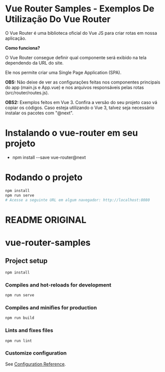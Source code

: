 # Vue Router Samples - Exemplos De Utilização Do Vue Router
O Vue Router é uma biblioteca oficial do Vue JS para criar rotas em nossa aplicação.

**Como funciona?**

O Vue Router consegue definir qual componente será exibido na tela dependendo da URL do site.

Ele nos permite criar uma Single Page Application (SPA).


**OBS:** Não deixe de ver as configurações feitas nos componentes principais do app (main.js e App.vue) e nos arquivos responsáveis pelas rotas (src/router/routes.js).

**OBS2:** Exemplos feitos em Vue 3. Confira a versão do seu projeto caso vá copiar os códigos. Caso esteja utilizando o Vue 3, talvez seja necessário instalar os pacotes com "@next".

# Instalando o vue-router em seu projeto
- npm install --save vue-router@next

# Rodando o projeto
```bash
npm install
npm run serve
# Acesse a seguinte URL em algum navegador: http://localhost:8080
```

# README ORIGINAL
# vue-router-samples

## Project setup
```
npm install
```

### Compiles and hot-reloads for development
```
npm run serve
```

### Compiles and minifies for production
```
npm run build
```

### Lints and fixes files
```
npm run lint
```

### Customize configuration
See [Configuration Reference](https://cli.vuejs.org/config/).
